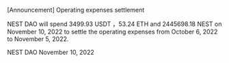 [Announcement] Operating expenses settlement

NEST DAO will spend 3499.93 USDT ，53.24 ETH and 2445698.18 NEST on November 10, 2022 to settle the operating expenses from October 6, 2022 to November 5, 2022.

NEST DAO
November 10, 2022
